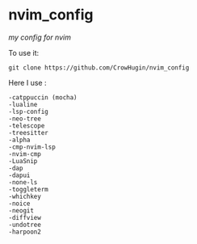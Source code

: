 # nvim_config

*my config for nvim*

To use it: 

    git clone https://github.com/CrowHugin/nvim_config

Here I use :

    -catppuccin (mocha)
    -lualine
    -lsp-config
    -neo-tree
    -telescope
    -treesitter
    -alpha
    -cmp-nvim-lsp
    -nvim-cmp
    -LuaSnip
    -dap
    -dapui
    -none-ls
    -toggleterm
    -whichkey
    -noice
    -neogit
    -diffview
    -undotree
    -harpoon2
